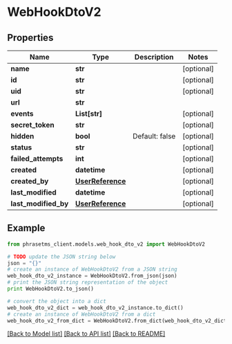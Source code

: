 # WebHookDtoV2

## Properties

| Name                 | Type                                  | Description    | Notes      |
| -------------------- | ------------------------------------- | -------------- | ---------- |
| **name**             | **str**                               |                | [optional] |
| **id**               | **str**                               |                | [optional] |
| **uid**              | **str**                               |                | [optional] |
| **url**              | **str**                               |                |
| **events**           | **List[str]**                         |                | [optional] |
| **secret_token**     | **str**                               |                | [optional] |
| **hidden**           | **bool**                              | Default: false | [optional] |
| **status**           | **str**                               |                | [optional] |
| **failed_attempts**  | **int**                               |                | [optional] |
| **created**          | **datetime**                          |                | [optional] |
| **created_by**       | [**UserReference**](UserReference.md) |                | [optional] |
| **last_modified**    | **datetime**                          |                | [optional] |
| **last_modified_by** | [**UserReference**](UserReference.md) |                | [optional] |

## Example

```python
from phrasetms_client.models.web_hook_dto_v2 import WebHookDtoV2

# TODO update the JSON string below
json = "{}"
# create an instance of WebHookDtoV2 from a JSON string
web_hook_dto_v2_instance = WebHookDtoV2.from_json(json)
# print the JSON string representation of the object
print WebHookDtoV2.to_json()

# convert the object into a dict
web_hook_dto_v2_dict = web_hook_dto_v2_instance.to_dict()
# create an instance of WebHookDtoV2 from a dict
web_hook_dto_v2_from_dict = WebHookDtoV2.from_dict(web_hook_dto_v2_dict)
```

[[Back to Model list]](../README.md#documentation-for-models) [[Back to API list]](../README.md#documentation-for-api-endpoints) [[Back to README]](../README.md)
